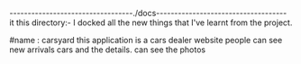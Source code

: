 ----------------------------------./docs------------------------------------
it this directory:- I docked all the new things that I've learnt from the project.

#name : carsyard
this application is a cars dealer website people can see new arrivals cars and the details. can see the photos

